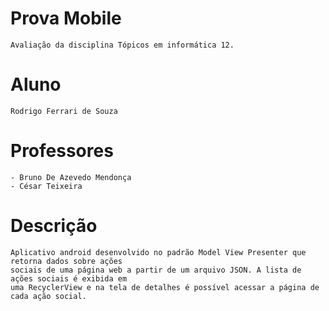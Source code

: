 # Prova Mobile
	Avaliação da disciplina Tópicos em informática 12.
# Aluno
	Rodrigo Ferrari de Souza
# Professores
	- Bruno De Azevedo Mendonça
	- César Teixeira
# Descrição
	Aplicativo android desenvolvido no padrão Model View Presenter que retorna dados sobre ações 
	sociais de uma página web a partir de um arquivo JSON. A lista de ações sociais é exibida em 
	uma RecyclerView e na tela de detalhes é possível acessar a página de cada ação social. 
